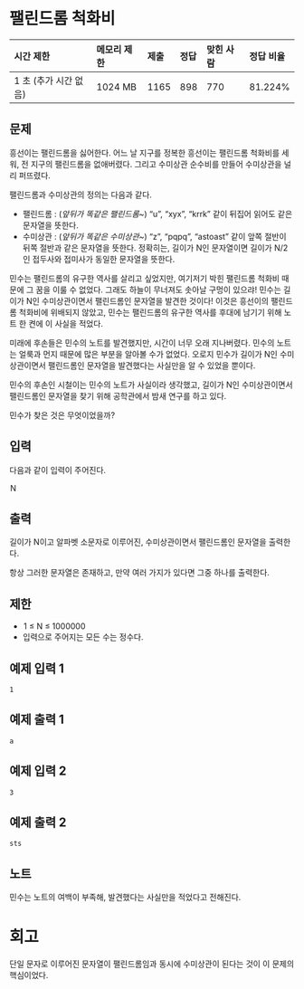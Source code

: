 # 팰린드롬 척화비 

| 시간 제한             | 메모리 제한 | 제출 | 정답 | 맞힌 사람 | 정답 비율 |
| :-------------------- | :---------- | :--- | :--- | :-------- | :-------- |
| 1 초 (추가 시간 없음) | 1024 MB     | 1165 | 898  | 770       | 81.224%   |

## 문제

흥선이는 팰린드롬을 싫어한다. 어느 날 지구를 정복한 흥선이는 팰린드롬 척화비를 세워, 전 지구의 팰린드롬을 없애버렸다. 그리고 수미상관 순수비를 만들어 수미상관을 널리 퍼뜨렸다.

팰린드롬과 수미상관의 정의는 다음과 같다.

- 팰린드롬 : (*앞뒤가 똑같은 팰린드롬~*) “u”, “xyx”, “krrk” 같이 뒤집어 읽어도 같은 문자열을 뜻한다.
- 수미상관 : (*앞뒤가 똑같은 수미상관~*) “z”, “pqpq”, “astoast” 같이 앞쪽 절반이 뒤쪽 절반과 같은 문자열을 뜻한다. 정확히는, 길이가 N인 문자열이면 길이가 N/2인 접두사와 접미사가 동일한 문자열을 뜻한다.

민수는 팰린드롬의 유구한 역사를 살리고 싶었지만, 여기저기 박힌 팰린드롬 척화비 때문에 그 꿈을 이룰 수 없었다. 그래도 하늘이 무너져도 솟아날 구멍이 있으랴! 민수는 길이가 N인 수미상관이면서 팰린드롬인 문자열을 발견한 것이다! 이것은 흥선이의 팰린드롬 척화비에 위배되지 않았고, 민수는 팰린드롬의 유구한 역사를 후대에 남기기 위해 노트 한 켠에 이 사실을 적었다.

미래에 후손들은 민수의 노트를 발견했지만, 시간이 너무 오래 지나버렸다. 민수의 노트는 얼룩과 먼지 때문에 많은 부분을 알아볼 수가 없었다. 오로지 민수가 길이가 N인 수미상관이면서 팰린드롬인 문자열을 발견했다는 사실만을 알 수 있었을 뿐이다.

민수의 후손인 시철이는 민수의 노트가 사실이라 생각했고, 길이가 N인 수미상관이면서 팰린드롬인 문자열을 찾기 위해 공학관에서 밤새 연구를 하고 있다.

민수가 찾은 것은 무엇이었을까?

## 입력

다음과 같이 입력이 주어진다.

 N

## 출력

길이가 N이고 알파벳 소문자로 이루어진, 수미상관이면서 팰린드롬인 문자열을 출력한다. 

항상 그러한 문자열은 존재하고, 만약 여러 가지가 있다면 그중 하나를 출력한다.

## 제한

-  1 ≤ N ≤ 1000000
- 입력으로 주어지는 모든 수는 정수다.

## 예제 입력 1 

```
1
```

## 예제 출력 1 

```
a
```

## 예제 입력 2 

```
3
```

## 예제 출력 2 

```
sts
```

## 노트

민수는 노트의 여백이 부족해, 발견했다는 사실만을 적었다고 전해진다.

# 회고

단일 문자로 이루어진 문자열이 팰린드롬임과 동시에 수미상관이 된다는 것이 이 문제의 핵심이었다.

